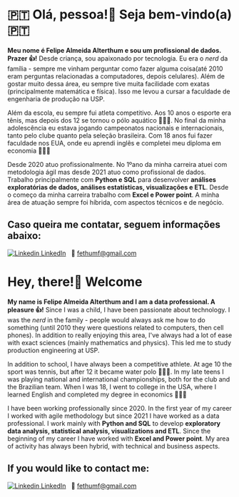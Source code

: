 <p align='center'>
  <h1> 🇵🇹 Olá, pessoa!👋 Seja bem-vindo(a) 🇵🇹 </h1>
</p>

**Meu nome é Felipe Almeida Alterthum e sou um profissional de dados. Prazer 👍!**  Desde criança, sou apaixonado por tecnologia. Eu era o *nerd* da família - sempre me vinham perguntar como fazer alguma coisa(até 2010 eram perguntas relacionadas a computadores, depois celulares). Além de gostar muito dessa área, eu sempre tive muita facilidade com exatas (principalmente matemática e física). Isso me levou a cursar a faculdade de engenharia de produção na USP. 

Além da escola, eu sempre fui atleta competitivo. Aos 10 anos o esporte era tênis, mas depois dos 12 se tornou o pólo aquático 🤽🤽🤽. No final da minha adolescência eu estava jogando campeonatos nacionais e internacionais, tanto pelo clube quanto pela seleção brasileira. Com 18 anos fui fazer faculdade nos EUA, onde eu aprendi inglês e completei meu diploma em economia 🧑🏼‍✈️

Desde 2020 atuo profissionalmente. No 1ºano da minha carreira atuei com metodologia ágil mas desde 2021 atuo como profissional de dados. Trabalho principalmente com **Python e SQL** para desenvolver **análises exploratórias de dados, análises estatísticas, visualizações e ETL**. Desde o começo da minha carreira trabalho com **Excel e Power point**. A minha área de atuação sempre foi híbrida, com aspectos técnicos e de negócio.

## Caso queira me contatar, seguem informações abaixo:
[![Linkedin](https://i.stack.imgur.com/gVE0j.png) LinkedIn](https://www.linkedin.com/in/fethum/)
&nbsp;
📧 fethumf@gmail.com

<p align='center'>
  <h1> Hey, there!👋 Welcome </h1> 
</p>


**My name is Felipe Almeida Alterthum and I am a data professional. A pleasure 👍!** Since I was a child, I have been passionate about technology. I was the *nerd* in the family - people would always ask me how to do something (until 2010 they were questions related to computers, then cell phones). In addition to really enjoying this area, I've always had a lot of ease with exact sciences (mainly mathematics and physics). This led me to study production engineering at USP. 

In addition to school, I have always been a competitive athlete. At age 10 the sport was tennis, but after 12 it became water polo 🤽🤽🤽. In my late teens I was playing national and international championships, both for the club and the Brazilian team. When I was 18, I went to college in the USA, where I learned English and completed my degree in economics 🧑🏼‍✈️

I have been working professionally since 2020. In the first year of my career I worked with agile methodology but since 2021 I have worked as a data professional. I work mainly with **Python and SQL** to develop **exploratory data analysis, statistical analysis, visualizations and ETL**. Since the beginning of my career I have worked with **Excel and Power point**. My area of activity has always been hybrid, with technical and business aspects.

## If you would like to contact me:
[![Linkedin](https://i.stack.imgur.com/gVE0j.png) LinkedIn](https://www.linkedin.com/in/fethum/)
&nbsp;
📧 fethumf@gmail.com



